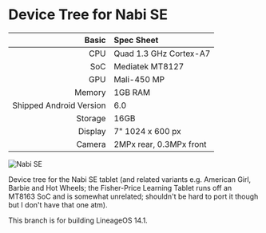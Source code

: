 Device Tree for Nabi SE
============================

Basic   | Spec Sheet
-------:|:-------------------------
CPU     | Quad 1.3 GHz Cortex-A7
SoC     | Mediatek MT8127
GPU     | Mali-450 MP
Memory  | 1GB RAM
Shipped Android Version | 6.0
Storage | 16GB
Display | 7" 1024 x 600 px
Camera  | 2MPx rear, 0.3MPx front

![Nabi SE](https://i.imgur.com/2rXIrJJ.jpg "Nabi SE")

Device tree for the Nabi SE tablet (and related variants e.g. American Girl, Barbie and Hot Wheels; the Fisher-Price Learning Tablet runs off an MT8163 SoC and is somewhat unrelated; shouldn't be hard to port it though but I don't have that one atm).

This branch is for building LineageOS 14.1.